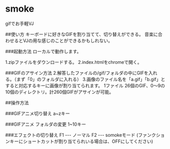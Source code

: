 # smoke

gifでお手軽VJ

##使い方
キーボードに好きなGIFを割り当てて、切り替えができる。
音楽に合わせるとVJの用な感じのことができるかもしれない。

###起動方法
ローカルで動作します。

1.zipファイルをダウンロードする。
2.index.htmlをchromeで開く。

###GIFのアサイン方法
2.解答したファイルの/gif/フォルダの中にGIFを入れる。（まず「0」のフォルダに入れる）
3.画像のファイル名を「a.gif」「b.gif」とすると対応するキーに画像が割り当てられます。
  1ファイル 26個のGIF、0〜9の10個のディレクトリ。計260個GIFがアサインが可能。



##操作方法

###GIFアニメ切り替え
a~zキー

###GIFアニメ フォルダの変更
1~10キー

###エフェクトの切り替え
F1 --- ノーマル
F2 --- somokeモード
(ファンクションキーにショートカットが割り当てられいる場合は、OFFにしてください)
